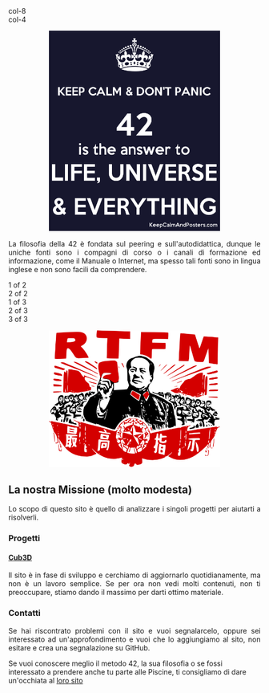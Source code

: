 <div class="container">
  <div class="row">
    <div class="col-8">col-8</div>
    <div class="col-4">col-4</div>
  </div>
</div>

<p align="center">
  <img width="342" src="img/42img.png">
</p>


<p align="justify">
  La filosofia della 42 è fondata sul peering e sull'autodidattica, dunque le uniche fonti sono i compagni di corso o i canali di formazione ed informazione, come il Manuale o Internet, ma spesso tali fonti sono in lingua inglese e non sono facili da comprendere. 
<div class="container">
  <div class="row">
    <div class="col">
      1 of 2
    </div>
    <div class="col">
      2 of 2
    </div>
  </div>
  <div class="row">
    <div class="col">
      1 of 3
    </div>
    <div class="col">
      2 of 3
    </div>
    <div class="col">
      3 of 3
    </div>
  </div>
</div></p>




<p align="center">
  <img width="342" src="img/RTFMimg.png">
</p>


## La nostra Missione (molto modesta)

<p align="justify">
  Lo scopo di questo sito è quello di analizzare i singoli progetti per aiutarti a risolverli.
</p>

### Progetti
#### [Cub3D](https://ametta42.github.io/42Docs_IT/docs/projects/cub3D/)

<p align="justify">
  Il sito è in fase di sviluppo e cerchiamo di aggiornarlo quotidianamente, ma non è un lavoro semplice. Se per ora non vedi molti contenuti, non ti preoccupare, stiamo dando il massimo per darti ottimo materiale.
</p>

### Contatti
<p align="justify">
Se hai riscontrato problemi con il sito e vuoi segnalarcelo, oppure sei interessato ad un'approfondimento e vuoi che lo aggiungiamo al sito, non esitare e crea una segnalazione su GitHub.
</p>

Se vuoi conoscere meglio il metodo 42, la sua filosofia o se fossi interessato a prendere anche tu parte alle Piscine, ti consigliamo di dare un'occhiata al [loro sito](https://42roma.it)
